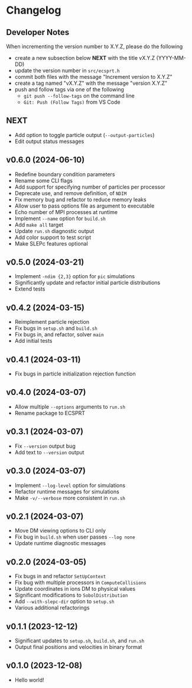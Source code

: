 # Changelog

## Developer Notes

When incrementing the version number to X.Y.Z, please do the following
* create a new subsection below **NEXT** with the title vX.Y.Z (YYYY-MM-DD)
* update the version number in `src/ecsprt.h`
* commit both files with the message "Increment version to X.Y.Z"
* create a tag named "vX.Y.Z" with the message "version X.Y.Z"
* push and follow tags via one of the following
  * `git push --follow-tags` on the command line
  * `Git: Push (Follow Tags)` from VS Code

## NEXT

- Add option to toggle particle output (`--output-particles`)
- Edit output status messages

## v0.6.0 (2024-06-10)

- Redefine boundary condition parameters
- Rename some CLI flags
- Add support for specifying number of particles per processor
- Deprecate use, and remove definition, of `NDIM`
- Fix memory bug and refactor to reduce memory leaks
- Allow user to pass options file as argument to executable
- Echo number of MPI processes at runtime
- Implement `--name` option for `build.sh`
- Add `make all` target
- Update `run.sh` diagnostic output
- Add color support to test script
- Make SLEPc features optional

## v0.5.0 (2024-03-21)

- Implement `-ndim {2,3}` option for `pic` simulations
- Significantly update and refactor initial particle distributions
- Extend tests

## v0.4.2 (2024-03-15)

- Reimplement particle rejection
- Fix bugs in `setup.sh` and `build.sh`
- Fix bugs in, and refactor, solver `main`
- Add initial tests

## v0.4.1 (2024-03-11)

- Fix bugs in particle initialization rejection function

## v0.4.0 (2024-03-07)

- Allow multiple `--options` arguments to `run.sh`
- Rename package to ECSPRT

## v0.3.1 (2024-03-07)

- Fix `--version` output bug
- Add text to `--version` output

## v0.3.0 (2024-03-07)

- Implement `--log-level` option for simulations
- Refactor runtime messages for simulations
- Make `-v/--verbose` more consistent in `run.sh`

## v0.2.1 (2024-03-07)

- Move DM viewing options to CLI only
- Fix bug in `build.sh` when user passes `--log none`
- Update runtime diagnostic messages

## v0.2.0 (2024-03-05)

- Fix bugs in and refactor `SetUpContext`
- Fix bug with multiple processors in `ComputeCollisions`
- Update coordinates in ions DM to physical values
- Significant modifications to `SobolDistribution`
- Add `--with-slepc-dir` option to `setup.sh`
- Various additional refactorings

## v0.1.1 (2023-12-12)

- Significant updates to `setup.sh`, `build.sh`, and `run.sh`
- Output final positions and velocities in binary format

## v0.1.0 (2023-12-08)

- Hello world!

